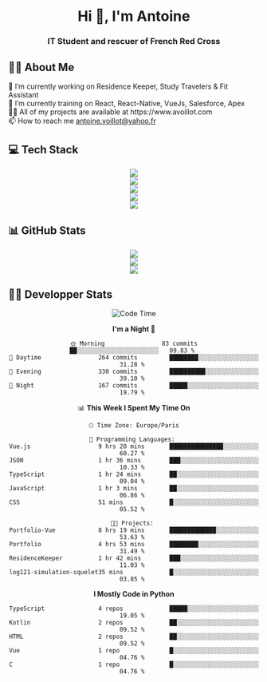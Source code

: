 <h1 align="center" text-decoration="none">Hi 👋, I'm Antoine</h1>
<h3 align="center">IT Student and rescuer of French Red Cross</h3>

  
## 👨‍🎓 About Me
  <div align="left">
🔭 I’m currently working on Residence Keeper, Study Travelers & Fit Assistant</br>
🌱 I’m currently training on React, React-Native, VueJs, Salesforce, Apex</br>
👨‍💻 All of my projects are available at https://www.avoillot.com</br>
📫 How to reach me <a href=mailto:antoine.voillot@yahoo.fr >antoine.voillot@yahoo.fr</a></br>
</div>

## 💻 Tech Stack
<div align="center">
  <img src="https://skillicons.dev/icons?i=react,ts,vue,vite,js,html,css,php,symfony" /></br>
  <img src="https://skillicons.dev/icons?i=c,java,py" /></br>
  <img src="https://skillicons.dev/icons?i=discord,bots" /></br>
<img src="https://skillicons.dev/icons?i=kotlin" /></br>
  <img src="https://skillicons.dev/icons?i=androidstudio,figma,github,gitlab,postman,vscode" />
</div>

## 📊 GitHub Stats
<div align="center">

![](http://github-profile-summary-cards.vercel.app/api/cards/profile-details?username=Psykoxen&theme=dark)  <br/>
![](https://github-readme-streak-stats.herokuapp.com/?user=Psykoxen&theme=dark&hide_border=false)<br/>
![](https://github-readme-stats.vercel.app/api/top-langs/?username=Psykoxen&theme=dark&hide_border=false&include_all_commits=true&count_private=true&layout=compact)<br/>

</div>

## 👨‍💻 Developper Stats
<div align="center">

<!--START_SECTION:waka-->
![Code Time](http://img.shields.io/badge/Code%20Time-42%20hrs%2041%20mins-blue)

**I'm a Night 🦉** 

```text
🌞 Morning                83 commits          ██░░░░░░░░░░░░░░░░░░░░░░░   09.83 % 
🌆 Daytime                264 commits         ████████░░░░░░░░░░░░░░░░░   31.28 % 
🌃 Evening                330 commits         ██████████░░░░░░░░░░░░░░░   39.10 % 
🌙 Night                  167 commits         █████░░░░░░░░░░░░░░░░░░░░   19.79 % 
```


📊 **This Week I Spent My Time On** 

```text
🕑︎ Time Zone: Europe/Paris

💬 Programming Languages: 
Vue.js                   9 hrs 20 mins       ███████████████░░░░░░░░░░   60.27 % 
JSON                     1 hr 36 mins        ███░░░░░░░░░░░░░░░░░░░░░░   10.33 % 
TypeScript               1 hr 24 mins        ██░░░░░░░░░░░░░░░░░░░░░░░   09.04 % 
JavaScript               1 hr 3 mins         ██░░░░░░░░░░░░░░░░░░░░░░░   06.86 % 
CSS                      51 mins             █░░░░░░░░░░░░░░░░░░░░░░░░   05.52 % 

🐱‍💻 Projects: 
Portfolio-Vue            8 hrs 19 mins       █████████████░░░░░░░░░░░░   53.63 % 
Portfolio                4 hrs 53 mins       ████████░░░░░░░░░░░░░░░░░   31.49 % 
ResidenceKeeper          1 hr 42 mins        ███░░░░░░░░░░░░░░░░░░░░░░   11.03 % 
log121-simulation-squelet35 mins             █░░░░░░░░░░░░░░░░░░░░░░░░   03.85 % 
```

**I Mostly Code in Python** 

```text
TypeScript               4 repos             █████░░░░░░░░░░░░░░░░░░░░   19.05 % 
Kotlin                   2 repos             ██░░░░░░░░░░░░░░░░░░░░░░░   09.52 % 
HTML                     2 repos             ██░░░░░░░░░░░░░░░░░░░░░░░   09.52 % 
Vue                      1 repo              █░░░░░░░░░░░░░░░░░░░░░░░░   04.76 % 
C                        1 repo              █░░░░░░░░░░░░░░░░░░░░░░░░   04.76 % 
```




<!--END_SECTION:waka-->

</div>
